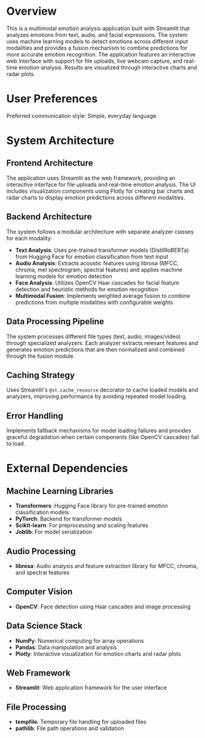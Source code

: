 # Overview

This is a multimodal emotion analysis application built with Streamlit that analyzes emotions from text, audio, and facial expressions. The system uses machine learning models to detect emotions across different input modalities and provides a fusion mechanism to combine predictions for more accurate emotion recognition. The application features an interactive web interface with support for file uploads, live webcam capture, and real-time emotion analysis. Results are visualized through interactive charts and radar plots.

# User Preferences

Preferred communication style: Simple, everyday language.

# System Architecture

## Frontend Architecture
The application uses Streamlit as the web framework, providing an interactive interface for file uploads and real-time emotion analysis. The UI includes visualization components using Plotly for creating bar charts and radar charts to display emotion predictions across different modalities.

## Backend Architecture
The system follows a modular architecture with separate analyzer classes for each modality:

- **Text Analysis**: Uses pre-trained transformer models (DistilRoBERTa) from Hugging Face for emotion classification from text input
- **Audio Analysis**: Extracts acoustic features using librosa (MFCC, chroma, mel spectrogram, spectral features) and applies machine learning models for emotion detection
- **Face Analysis**: Utilizes OpenCV Haar cascades for facial feature detection and heuristic methods for emotion recognition
- **Multimodal Fusion**: Implements weighted average fusion to combine predictions from multiple modalities with configurable weights

## Data Processing Pipeline
The system processes different file types (text, audio, images/video) through specialized analyzers. Each analyzer extracts relevant features and generates emotion predictions that are then normalized and combined through the fusion module.

## Caching Strategy
Uses Streamlit's `@st.cache_resource` decorator to cache loaded models and analyzers, improving performance by avoiding repeated model loading.

## Error Handling
Implements fallback mechanisms for model loading failures and provides graceful degradation when certain components (like OpenCV cascades) fail to load.

# External Dependencies

## Machine Learning Libraries
- **Transformers**: Hugging Face library for pre-trained emotion classification models
- **PyTorch**: Backend for transformer models
- **Scikit-learn**: For preprocessing and scaling features
- **Joblib**: For model serialization

## Audio Processing
- **librosa**: Audio analysis and feature extraction library for MFCC, chroma, and spectral features

## Computer Vision
- **OpenCV**: Face detection using Haar cascades and image processing

## Data Science Stack
- **NumPy**: Numerical computing for array operations
- **Pandas**: Data manipulation and analysis
- **Plotly**: Interactive visualization for emotion charts and radar plots

## Web Framework
- **Streamlit**: Web application framework for the user interface

## File Processing
- **tempfile**: Temporary file handling for uploaded files
- **pathlib**: File path operations and validation